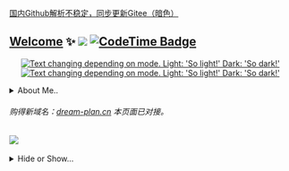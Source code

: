 [国内Github解析不稳定，同步更新Gitee（暗色）](https://dream-plan.cn/)
## [Welcome](https://dream-plan.cn/) ✨ <a href="https://icodeq.com"><img src="https://komarev.com/ghpvc/?username=zkeq&color=blueviolet&style=flat-square&label=Nice+To+Meet+U"></a> [![CodeTime Badge](https://img.shields.io/endpoint?style=social&color=222&url=https%3A%2F%2Fapi.codetime.dev%2Fshield%3Fid%3D24375%26project%3D%26in=0)](https://codetime.dev)

<a href="https://icodeq.com">
<p align="center">
 <picture>
  <source media="(prefers-color-scheme: dark)" srcset="https://github-profile-trophy.vercel.app/?username=zkeq&theme=algolia&row=2&column=3&no-frame=true" width="36.5%">
  <img alt="Text changing depending on mode. Light: 'So light!' Dark: 'So dark!'" src="https://github-profile-trophy.vercel.app/?username=zkeq&theme=flat&row=2&column=3&margin-w=1&margin-h=1" width="36.5%">
</picture>
 
 
 <picture>
  <source media="(prefers-color-scheme: dark)" srcset="https://stats.readme.icodeq.com/api?username=zkeq&show_icons=true&theme=radical&hide_border=true" width="61.7%">
  <img alt="Text changing depending on mode. Light: 'So light!' Dark: 'So dark!'" src="https://stats.readme.icodeq.com/api?username=zkeq&show_icons=true" width="61.7%">
</picture>
 
</p>
</a>

<details hide>
 <summary>About Me..</summary>

 <a href="https://icodeq.com">
<p align="center"> 
 
 
<picture>
  <source media="(prefers-color-scheme: dark)" srcset="https://github-readme-stats.vercel.app/api/wakatime?username=zkeq&show_icons=true&theme=algolia&hide_border=true&langs_count=12" width="34%">
  <img alt="Text changing depending on mode. Light: 'So light!' Dark: 'So dark!'" src="https://github-readme-stats.vercel.app/api/wakatime?username=zkeq&show_icons=true&langs_count=12" width="34%">
</picture>
 
 <picture>
  <source media="(prefers-color-scheme: dark)" srcset="https://raw.githubusercontent.com/zkeq/zkeq/refs/heads/master/Profile/article.svg" width="64.5%">
  <img alt="Text changing depending on mode. Light: 'So light!' Dark: 'So dark!'" src="https://raw.githubusercontent.com/zkeq/zkeq/refs/heads/master/Profile/article_light.svg" width="64.5%">
</picture>
 
</p>
</a>

</details>


###### 购得新域名：[dream-plan.cn](https://dream-plan.cn/)  本页面已对接。

<a href="https://dream-plan.cn"><img src="https://user-images.githubusercontent.com/62864752/155082301-d777c58f-d495-42d7-8dba-59ca844379e7.jpg"></a>

<details hide>
 <summary>Hide or Show...</summary>

<a href="https://icodeq.com">
 
   <picture>
  <source media="(prefers-color-scheme: dark)" srcset="https://github-readme-activity-graph.cyclic.app/graph?username=Zkeq&theme=react-dark&hide_title=true&hide_border=true&area=true">
  <img alt="Text changing depending on mode. Light: 'So light!' Dark: 'So dark!'" src="https://github-readme-activity-graph.cyclic.app/graph?username=Zkeq&theme=vue&hide_title=true&hide_border=false&area=true">
</picture>
 </a>
<!--START_SECTION:waka-->

```txt
From: 03 October 2025 - To: 10 October 2025

Total Time: 14 hrs 46 mins

TypeScript   6 hrs 30 mins   ██████████▓░░░░░░░░░░░░░░   42.81 %
JSON         4 hrs 1 min     ██████▓░░░░░░░░░░░░░░░░░░   26.42 %
Vue.js       1 hr 49 mins    ███░░░░░░░░░░░░░░░░░░░░░░   11.97 %
Python       54 mins         █▓░░░░░░░░░░░░░░░░░░░░░░░   06.01 %
Markdown     54 mins         █▒░░░░░░░░░░░░░░░░░░░░░░░   05.94 %
```

<!--END_SECTION:waka-->

 <details hide>
 <summary>Hide or Show...</summary>

### 北海道恋人

##### 歌手：[裘德](https://music.163.com/artist?id=12038239)

##### 所属专辑：[颁奖的时候我要缺席](https://music.163.com/album?id=84219953)

-------------------

![北海道恋人](https://user-images.githubusercontent.com/62864752/155082101-1d954bc2-bc4f-4baf-a0d1-fb85790972ee.jpg)

##### 作词 : 黑金雨

##### 作曲 : 裘德

##### 编曲：裘德

##### 制作人：裘德/佘曼妮/李思

##### 吉他：叶知

##### 录音：裘德

##### 和声编写：裘德

##### 和声：裘德

##### 混音师：啊鲤

##### 母带后期制作人：啊鲤

##### 日语校对：盖盖

##### 日语台词：残茶/青柠

##### 封面设计：iwillfafa

##### 封面拍摄：朴图图

##### Just have a taste of the wine we split

###### 泼洒的酒也浅尝一口吧

##### check if all escaped things were sweet

###### 是否逃逸的都是甜蜜的



##### We followed the path...of runaway stars

###### 沿着落跑的星轨我们去往

##### to lights, bright lights sadly shining

###### 悲伤闪烁的明灯



##### (Before) drinking up this bottle, shall we hold

###### 饮尽之前，仍紧握吧

##### Burning up these lights, partings unfold

###### 灯火燃尽，分离就要序幕



##### (Before) breaking up, shall we stay in hokkaido

###### 告别之前，就在北海道吧

##### freezing up the sentences I will be told

###### 我不愿听的句子，都冻结吧



##### May I warm the frost dwelling on your lips

###### 唇上的雪还许我温暖吗

##### check if all lost things were soft

###### 是否遗失的都是柔软的



##### Who's cleared the mists on the Mashu lake

###### 摩周湖的雾气被谁驱散了

##### We saw Antares sadly shining

###### 看见悲伤闪烁的心宿二



##### (Before) drinking up this bottle, shall we hold

###### 饮尽之前，仍紧握吧

##### Open up your eyes, partings unfold

###### 睁眼看见，分离就要序幕



##### (Before) breaking up, shall we stay in hokkaido

###### 告别之前，就在北海道吧

##### freezing up the sentences I will be told

###### 我不愿听的句子，都冻结吧



##### (Before) drinking up this bottle, shall we hold

###### 告别之前，就在北海道吧

##### Open up your eyes, partings unfold

###### 我不愿听的句子，都冻结吧



##### (Before) breaking up, shall we stay in hokkaido

###### 告别之前，就在北海道吧

##### freezing up the sentences I will be told

###### 我不愿听的句子，都冻结吧

##### (We were lovers..)

###### （我们曾是爱人啊）

<audio id="bgmMusic" src="http://music.163.com/song/media/outer/url?id=1405541519.mp3" preload="auto" type="audio/mp3" controls=""    ></audio>

--------------
--------------
--------------

### 想去海边

###### Want to go to the seaside .

##### 歌手：夏日入侵企画

##### 所属专辑：想去海边

-----------------------

![想去海边](https://user-images.githubusercontent.com/62864752/155082551-97866e98-6615-4de1-9086-815762e5ab59.jpg)

##### 作词 : 灰鸿啊

##### 作曲 : 灰鸿啊

##### 等一个自然而然的晴天

##### 我想要带你去海边

##### 去留住这个瞬间在来不及挽回之前

##### 其实不需要深刻的语言

##### 趁现在还有一点时间

##### 就当是最后一次

##### 再一次和我去冒险

##### 不经意划过发尾的指尖

##### 还有冰镇汽水的甜

##### 猜不到你给谁写

##### 带着海风的明信片

##### 哦可不可以再专心一点

##### 请你不要心不在焉

##### 黄昏夕阳还有愿望没实现

##### 能不能和你竭尽全力奔跑

##### 向着海平线

##### 余晖消逝之前都不算终点

##### 曾经的关于以后所有的幻想已经太遥远

##### 被我们丢在身后的时间

##### 不经意划过发尾的指尖

##### 还有冰镇汽水的甜

##### 猜不到你给谁写

##### 带着海风的明信片

##### 哦可不可以再专心一点

##### 请你不要心不在焉

##### 可我却舍不得去挽留你躲闪的双眼

##### 能不能和你竭尽全力奔跑

##### 向着海平线

##### 余晖消逝之前都不算终点

##### 曾经的关于以后所有的幻想已经太遥远

##### 被我们丢在身后的时间

##### 怎么再见

##### 能不能和你竭尽全力奔跑

##### 向着海平线

##### 余晖消逝之前都不算终点

##### 曾经的关于以后所有的幻想已经太遥远

##### 可记忆中的 你想要我 怎么说再见

##### 能不能和你竭尽全力奔跑

##### 向着海平线

##### 余晖消逝之前都不算终点

##### 那是我一直想要只带你去的海边

##### 让我们互相折磨的时间

##### 怎么再见

##### 等一个自然而然的晴天

##### 我想要带你去海边

##### 制作人：韦伟

##### 编曲：夏日入侵企画

##### 吉他：张天翼

##### 贝斯：张光亿

##### 鼓：吕品

##### 和声：张光亿

##### 监制：1991与她

##### 人声编辑：祝薇

##### 录音棚：野火春风声音工作室

##### 录音/混音：李越

##### 母带：Abby road studio(London)

##### 特别感谢：敦煌

<audio id="bgmMusic" src="http://music.163.com/song/media/outer/url?id=1413863166.mp3" preload="auto" type="audio/mp3" controls="" ></audio>

----------------------

-------------------

------------------

### 風情萬種

###### 风情万种

##### 歌手：[周星星](https://music.163.com/artist?id=12157330)

##### 所属专辑：[風情萬種](https://music.163.com/album?id=121535197)

-------------------

![風情萬種](https://user-images.githubusercontent.com/62864752/155082644-2f5a66d9-c284-4a6f-bbbb-6a0a7a498b12.jpg)

##### 作词 : 周星星

##### 作曲 : 周星星

##### 编曲：周星星

##### 录音：周星星

##### 混音/母带：周星星

##### 制作人：周星星

##### 吹海边的风

##### 弥漫在夜空

##### 这风情万种

##### 出现在我梦中

##### 想偷偷带走

##### 藏进我的枕头

##### 好温柔

##### 随着跳动

##### 别醒来

##### 梦里没有人主宰

##### 沉迷这光彩

##### 我多期待

##### 别盛开

##### 再美的花也衰败

##### 话言不由衷

##### 不需要谁能懂

##### 吹海边的风

##### 弥漫在夜空

##### 这风情万种

##### 出现在我梦中

##### 想偷偷带走

##### 藏进我的枕头

##### 好温柔

##### 我来过 也坠落

##### 我打破 那片沙漠

##### 我再痛 我也要说

##### 说再多也没有用

##### 想追赶着日落

##### 怕错过

##### 我划过那片星河里

##### 却只能照亮我自己

##### 别醒来

##### 梦里没有人主宰

##### 沉迷这光彩

##### 我多期待

##### 别盛开

##### 再美的花也衰败

##### 话言不由衷

##### 不需要谁能懂

##### 吹海边的风

##### 弥漫在夜空

##### 这风情万种

##### 出现在我梦中

##### 想偷偷带走

##### 藏进我的枕头

##### 好温柔

##### 推广：造音行动

##### 策划：周星星 蔡雨燕 乔安 张一淼

##### 出品发行：成都基洛特音乐

<audio id="bgmMusic" src="http://music.163.com/song/media/outer/url?id=1812937356.mp3" preload="auto" type="audio/mp3" controls="" ></audio>

----------------------

--------------

---------------

### 你有我

###### 电视剧《陪你一起长大》插曲

##### 歌手：[徐佳莹](https://music.163.com/artist?id=9940)

##### 所属专辑：[你有我](https://music.163.com/album?id=125701612)

---------------------

![你有我](https://user-images.githubusercontent.com/62864752/155082831-fcb691c4-9860-40b4-b039-a52acdb15a65.jpg)

##### 作词 : 马嵩惟/浅紫

##### 作曲 : Muna

##### 编曲 : Muna

##### 制作人 : 浅紫

##### 树梢围绕着风 云朵追随天空

##### 当我睡在你眼中

##### 你拉着我的手 时间忘了转动

##### 有种倔强的温柔

##### 嗯 在每一个分岔路口 当我一回头

##### 我就能看见你笑容

##### 放我肩头的双手

##### 有在乎的感受

##### 你的呼吸陪着我抚平了颤抖

##### 泪光后的彩虹

##### 还好你在左右

##### 轻声说你有我

##### 真的爱不用说 一个眼神就懂

##### 你在默默支持我

##### 谢谢 我的每次扑空 我的每次失落

##### 有人竟比我难过

##### 嗯 虽然黑夜总会降落 你说抬起头

##### 我永远做你的星空

##### 放我肩头的双手

##### 有在乎的感受

##### 你的笑声带领我忘记了忧愁

##### 全世界抛脑后

##### 只要你在左右

##### 轻声说你有我

##### 好幸福 彼此失去所有的时候

##### 还能牵起手 凝望微笑说 你有我

##### 我们在对方的眼中

##### 找到了另一个我

##### 我的被动全被你化成了感动

##### 有一天都老了

##### 在夕阳中

##### 亲爱的你有我

###### 配唱制作人 : 陈君豪

###### 录音师 : 叶育轩

###### 录音室 : BB Road Studio

###### 和声 : 徐佳莹

###### 混音师 : Frank Lee

###### 母带 : Frank Lee

###### 弦乐 : 国际首席爱乐乐团

###### 监制 : 浅紫

###### 封面 : 白汐（刘亚杰）

###### 歌曲版权：众匠（北京）文化传媒有限公司

<audio id="bgmMusic" src="http://music.163.com/song/media/outer/url?id=1835587570.mp3" preload="auto" type="audio/mp3" controls=""  ></audio>

--------------

--------------

-----------

### 爱就一个字

###### 爱就一个字

##### 歌手：[王赫野](https://music.163.com/artist?id=47091532)

##### 所属专辑：[爱就一个字（吉他版）](https://music.163.com/album?id=124351705)

----------------------

![爱就一个字](https://user-images.githubusercontent.com/62864752/155082919-34b6a81b-601b-4c1f-a410-d0783e473715.jpg)

###### 作词 : 陈家丽

###### 作曲 : Jean-Michel Ou

###### 原唱：张信哲

##### 拨开天空的乌云 像蓝丝绒一样美丽

##### 我为你翻山越岭 却无心看风景

##### 我想你 身不由己 每个念头有新的梦境

##### 但愿你 没忘记 我永远保护你

##### 不管风雨的打击全心全意

##### 两个人相互辉映 光芒胜过夜晚繁星

##### 我为你翻山越岭 却无心看风景

##### 我想你 鼓足勇气 凭爱情地图散播讯息

##### 但愿你 没忘记 我永远保护你

##### 从此不必再流浪找寻

##### 爱就一个字 我只说一次

##### 你知道我只会用行动表示

##### 烟花太放肆 守住了坚持

##### 看我为你孤注一掷

##### 爱就一个字 我只说一次

##### 恐怕听见的人勾起了相思

##### 热闹的城市 搜索你的影子

##### 让你幸福我愿意试

##### 两个人相互辉映 光芒胜过夜晚繁星

##### 我为你翻山越岭 却无心看风景

##### 我想你 身不由己 凭爱情地图散播讯息

##### 但愿你 没忘记 我永远保护你

##### 从此不必再流浪找寻

##### 爱就一个字 我只说一次

##### 你知道我只会用行动表示

##### 烟花太放肆 守住了坚持

##### 看我为你孤注一掷

##### 爱就一个字 我只说一次

##### 恐怕听见的人勾起了相思

##### 热闹的城市 搜索你的影子

##### 让你幸福我愿意试 喔

##### 爱就一个字 我只说一次

##### 你知道我只会用行动表示

##### 烟花太放肆 守住了坚持

##### 看我为你孤注一掷

##### 爱就一个字 我只说一次

##### 恐怕听见的人勾起了相思

##### 热闹的城市 搜索你的名字

##### 让你幸福是我一生在乎的事

###### 吉他：王宝新

###### 混音：姜大珂

###### 企划：王暴雨

###### 艺人统筹：高赫阳

###### 统筹：丁柏昕/郭凯翌

###### 出品人：谢奇笛

###### 本歌曲来自〖飓风计划〗

###### 网易飓风工作室x青云Lab

###### 10亿现金激励，千亿流量扶持！

###### 业务联系：jf399@vip.163.com

<audio id="bgmMusic" src="http://music.163.com/song/media/outer/url?id=1828026086.mp3" preload="auto" type="audio/mp3" controls=""  ></audio>

-----------------------

--------------

----------

### Love Story 

###### (Taylor's Version) (Elvira Remix)

##### 歌手：[Taylor Swift](https://music.163.com/artist?id=44266) / [Elvira](https://music.163.com/artist?id=32799045)

##### 所属专辑：[Love Story (Taylor's Version) (Elvira Remix)](https://music.163.com/album?id=125182789)

---------------------

![Love Story](https://user-images.githubusercontent.com/62864752/155082988-bfab9ad2-e850-4a99-9ec2-dc10fd5439b8.jpg)

##### 作词 : Taylor Swift

##### 作曲 : Taylor Swift

##### We were both young when I first saw you.

###### 当我初次遇见你 我们正值青春

##### I close my eyes and the flashback starts:

###### 我轻闭双眸 脑海中回忆开始浮现

##### I'm standing there

###### 我站在阳台上

##### On a balcony in summer air.

###### 感受夏季的风吹拂

##### See the lights, see the party, the ball gowns,

###### 视野里 灯光闪烁 舞会上人们身着礼服

##### See you make your way through the crowd,

###### 望见你从熙攘人群穿过来

##### And say, "Hello."

###### 和我打招呼

##### Little did I know...

###### 对此 我唯独知道

##### That you were Romeo, you were throwing pebbles

###### 你就是罗密欧 那朝我窗畔抛掷小石子的人

##### And my daddy said, "Stay away from Juliet."

###### 可我的父亲却说 离朱丽叶远点

##### And I was crying on the staircase

###### 我便独坐在楼梯口 黯然抽泣

##### Begging you, "Please don't go."

###### 我祈求你 不要离我而去

##### And I said,

###### 并说道

##### "Romeo, take me somewhere we can be alone.

###### 罗密欧 请带我前往唯属于你我二人的地方

##### I'll be waiting. All there's left to do is run.

###### 我愿一直等待下去 剩下要做的 只有同你一起逃离

##### You'll be the prince and I'll be the princess.

###### 你和我也将成为王子与公主那样

##### It's a love story. Baby, just say 'Yes'."

###### 这便是我们的爱情故事 亲爱的 只需答应我便好

##### So, I sneak out to the garden to see you.

###### 所以我蹑手蹑脚 溜进花园见你

##### We keep quiet 'cause we're dead if they knew.

###### 我们言行静悄 因为一旦被他们发现 我们就完蛋了

##### So, close your eyes,

###### 所以 轻闭你的双眸

##### Escape this town for a little while.

###### 暂且义无反顾地逃离这座小城镇

##### Oh, oh.

##### 'Cause you were Romeo. I was a scarlet letter.

###### 因为你就是罗密欧 我就是红字中的女主 和你的感情不被认同

##### And my daddy said, "Stay away from Juliet."

###### 可我的父亲却说 离朱丽叶远点

##### But you were everything to me.

###### 但你却是我人生的全部

##### I was begging you, "Please don't go!"

###### 我祈求你 不要离我而去

##### And I said,

###### 并说道

##### "Romeo, take me somewhere we can be alone.

###### 罗密欧 请带我前往唯属于你我二人的地方

##### I'll be waiting. All there's left to do is run.

###### 我愿一直等待下去 剩下要做的 只有同你一起逃离

##### You'll be the prince and I'll be the princess.

###### 你和我也将成为王子与公主那样

##### It's a love story. Baby, just say 'Yes'.

###### 这便是我们的爱情故事 亲爱的 只需答应我便好

##### Romeo, save me. They're trying to tell me how to feel.

罗密欧 请将我救赎 他们竭尽全力 企图将我思维控制

##### This love is difficult but it's real.

###### 这份爱如此艰苦难熬 但却那般真情实感

##### Don't be afraid. We'll make it out of this mess.

###### 我们无需畏惧 你我将冲破反对声的桎梏

##### It's a love story. Baby, just say 'Yes'."

###### 这便是我们的爱情故事 亲爱的 只需答应我便好

##### Oh, oh, oh.

##### I got tired of waiting,

###### 我已厌倦了等待

##### Wondering if you were ever coming around.

###### 遐思着 你是否还会如约而来

##### My faith in you was fading,

###### 我对你爱的执念逐渐消散

##### When I met you on the outskirts of town.

###### 当我在城外郊区同你相遇之时

##### And I said,

###### 我说道

##### "Romeo, save me. I've been feeling so alone.

###### 罗密欧 请将我解救吧 我如此孤单落寞

##### I keep waiting for you, but you never come.

###### 我苦苦等待你多时 可你却从未来过

##### Is this in my head? I don't know what to think."

###### 我脑海混乱 不知所措

##### He knelt to the ground and pulled out a ring and said,

###### 他单膝跪地 取出戒指 虔诚说道

##### "Marry me, Juliet. You'll never have to be alone

###### 朱丽叶 请嫁给我吧 你将永不孤独

##### I love you, and that's all I really know.

###### 我唯独知道 自己深爱的是你

##### I talked to your dad. Go pick out a white dress.

###### 我和你的父亲谈过了 快去挑选件白色婚纱吧

##### It's a love story. Baby, just say 'Yes'."

###### 这便是我们的爱情故事 亲爱的 只需答应我便好

##### Oh, oh, oh, oh, oh, oh.

##### 'Cause we were both young when I first saw you.

###### 因为 当我初次遇见你 我们正值青春

<audio id="bgmMusic" src="http://music.163.com/song/media/outer/url?id=1832563168.mp3" preload="auto" type="audio/mp3" controls=""  ></audio>

--------------

-------------

------------------------

### 溯

###### Reverse (Live)

##### 歌手：[CORSAK胡梦周](https://music.163.com/artist?id=28083351)

##### 所属专辑：[我们的乐队 第1期](https://music.163.com/album?id=86495711)

---------------------------

![溯](https://user-images.githubusercontent.com/62864752/155083144-382674dd-ec15-4b47-951d-c1ce7e4bb85c.png)

##### 作词 : CORSAK胡梦周

##### 作曲 : CORSAK胡梦周

##### 编曲：Corsak

##### 混音：林梦洋

##### 总想要透过你眼睛

##### 去找寻最原始的野性

##### 没想到最后却闯进

##### 一整座

##### 森林的宁静

##### 你呼吸

##### 蓝丝绒包裹身体

##### 和海洋的哼鸣

##### 我永远不愿醒

##### 我可以

##### 躲进你的身体

##### 进入温暖的你

##### 躲进你的身体

##### 进入温暖的你

##### 总想要透过你眼睛

##### 去找寻水仙的倒影

##### 没想到最后却目睹

##### 一整个

##### 宇宙的繁星

##### 这一秒

##### 只想在爱里沉溺

##### 这世界是块冰

##### 就让她是块冰

##### 我可以

##### 躲进你的身体

##### 进入温暖的你

##### 躲进你的身体

##### 躲进你的身体

##### 进入温暖的你

##### 躲进你的身体

##### 进入温暖的你

<audio id="bgmMusic" src="http://music.163.com/song/media/outer/url?id=1430850573.mp3" preload="auto" type="audio/mp3" controls=""  ></audio>


-----------------

-------------

-----------


### 라일락 

###### LILAC

##### 歌手：IU

##### 所属专辑：IU 5th Album 'LILAC'

###### 当前视频清晰度：1080P [HD]

<video width="100%" height="100%" controls="">
    <source src="https://media.onmicrosoft.cn/iu2.mp4" type="video/mp4" />
</video>

-------------------------------------

![LILAC](https://user-images.githubusercontent.com/62864752/155083286-cc2700f0-ef80-4a2f-9f07-552d8d955780.jpg)

##### 作词 : IU

##### 作曲 : 임수호, Dr.JO, 웅킴, N!ko

##### 나리는 꽃가루에 눈이 따끔해 (아야)

###### 纷飞的花粉迷眼（啊呀）

##### 눈물이 고여도 꾹 참을래

###### 泪水涌出也要忍住

##### 내 마음 한켠 비밀스런 오르골에 넣어두고서

###### 将我心放在秘密的八音盒中

##### 영원히 되감을 순간이니까

###### 因为这是要永远倒带的瞬间

##### 우리 둘의 마지막 페이지를 잘 부탁해

###### 我们俩的最后一页拜托你了

##### 어느 작별이 이보다 완벽할까

###### 哪一个离别会比这要更完美呢

##### Love me only till this spring

##### Love me only till this spring

##### 오 라일락 꽃이 지는 날 good bye

###### 哦 丁香花落的日子 good bye

##### 이런 결말이 어울려

###### 与这落幕相衬

##### 안녕 꽃잎 같은 안녕

###### 再见 如花瓣一般的再见

##### 하이얀 우리 봄날의 climax

###### 我们雪白春日的climax

##### 아 얼마나 기쁜 일이야

###### 啊 多么快乐的事啊

##### Ooh ooh

###### Ooh ooh

##### Love me only till this spring

###### Love me only till this spring

##### 봄바람처럼

###### 如春风

##### Ooh ooh

###### Ooh ooh

##### Love me only till this spring

###### Love me only till this spring

##### 봄바람처럼

###### 如春风

##### 기분이 달아 콧노래 부르네 (랄라)

###### 心情转换 哼起歌来（不同）

##### 입꼬리는 살짝 올린 채

###### 嘴角微微上扬

##### 어쩜 이렇게 하늘은 더 바람은 또 완벽한 건지

###### 天空怎么如此高 甚至风也这样完美

##### 오늘따라 내 모습 맘에 들어

###### 尤其满意今日我的模样

##### 처음 만난 그날처럼 예쁘다고 말해줄래

###### 就像初见那般 能称赞一句我的美丽吗

##### 어느 이별이 이토록 달콤할까

###### 哪一个离别会这样甜蜜呢

##### Love resembles misty dream

###### Love resembles misty dream

##### 오 라일락 꽃이 지는 날 good bye

###### 哦 丁香花落的日子 good bye

##### 이런 결말이 어울려

###### 与这落幕相衬

##### 안녕 꽃잎 같은 안녕

###### 再见 如花瓣一般的再见

##### 하이얀 우리 봄날의 climax

###### 我们雪白春日的climax

##### 아 얼마나 기쁜 일이야

###### 啊 多么快乐的事啊

##### Ooh ooh

###### Ooh ooh

##### Love resembles misty dream

###### Love resembles misty dream

##### 뜬구름처럼

###### 如浮云

##### Ooh ooh

###### Ooh ooh

##### Love resembles misty dream

###### Love resembles misty dream

##### 뜬구름처럼

###### 如浮云

##### 너도 언젠가 날 잊게 될까

###### 你也会在某天将我遗忘吧

##### 지금 표정과 오늘의 향기도

###### 连同现在的表情和今天的香气

##### 단잠 사이에 스쳐간

###### 就如短眠中消散的

##### 봄날의 꿈처럼

###### 春日的梦

##### 오 라일락 꽃이 지는 날 good bye

###### 哦 丁香花落的日子 good bye

##### 너의 대답이 날 울려

###### 你的回答让我哭泣

##### 안녕 약속 같은 안녕

###### 再见 如约定一般的再见

##### 하이얀 우리 봄날에 climax

###### 我们雪白春日的climax

##### 아 얼마나 기쁜 일이야

###### 啊 多么快乐的事啊

##### Ooh ooh

###### Ooh ooh

##### Love me only until this spring

###### Love me only untill this spring

##### 봄바람처럼

###### 如春风

##### Ooh ooh

###### Ooh ooh

##### Love me only until this spring

###### Love me only untill this spring

##### 봄바람처럼

###### 如春风

##### Ooh ooh

###### Ooh ooh

##### Love resembles misty dream

###### Love resembles misty dream

##### 뜬구름처럼

###### 如浮云

##### Ooh ooh

###### Ooh ooh

##### Love resembles misty dream

###### Love resembles misty dream

##### 뜬구름처럼

###### 如浮云

-----------------

### live版

###### 当前视频清晰度：1080P [HD]

<video width="100%" height="100%" controls="">
    <source src="https://media.onmicrosoft.cn/iu.mp4" type="video/mp4" />
</video>


--------------


<video width="100%" height="100%" controls="">
    <source src="https://media.onmicrosoft.cn/%E8%87%B3%E6%AD%A4.mp4" type="video/mp4" />
</video>


### 至此

###### 动漫《我是江小白》第二季片尾曲

##### 歌手：[房东的猫](https://music.163.com/artist?id=1050282)

##### 所属专辑：[至此](https://music.163.com/album?id=74150847)

------------------------

![至此](https://user-images.githubusercontent.com/62864752/155083361-7925a032-0091-4db5-9721-51311b91ffdb.jpg)

##### 作词 : 少年佩/镜千

##### 作曲 : 少年佩

##### 制作人：黎偌天

##### 编曲：黎偌天

##### 监制：李纤橙

##### 弦乐编写：胡静成

##### 弦乐：国际首席爱乐乐团

##### 混音：王晨雨

##### 你说青春 应该是什么模样

##### 是被涂鸦过 四 季 的小巷

##### 是屋顶啤酒 罐里的幻想

##### 还是转角路 灯下 背影的拉长

##### 没结局的回忆

##### 在失去后圆满

##### 是那些说来也无憾的遗憾

##### 给了我 抵抗世 界 的臂弯

##### 我们都要向过去告别了

##### 答应我 你一定要快乐

##### 未来的某时某刻

##### 我们一定会在某地相遇的

##### 你说青春 应该是什么模样

##### 是被锁在抽屉里的远方

##### 是躲单车后 座上的霞光

##### 还是擦肩天桥上 突然的回望

##### 其实人生至此

##### 岁月磨平心事

##### 有些回忆会被珍藏着

##### 有些曲折我会忘了

##### 我们都要向过去告别了

##### 答应我 你一定要快乐

##### 未来的某时某刻

##### 我们一定会在某地相遇的

##### 我们都要向曾经挥手了

##### 答应我 别再回头看了

##### 青春这只手表 时针分针 慢慢跑

##### 跑到终点 那时美好的我们 再会了

<audio id="bgmMusic" src="http://music.163.com/song/media/outer/url?id=1321392596.mp3" preload="auto" type="audio/mp3" controls=""></audio>

----------------

--------------

----------

### 由于时间与地域的关系

###### Next time

##### 歌手：[房东的猫](https://music.163.com/artist?id=1050282)

##### 所属专辑：[这是你想要的生活吗](https://music.163.com/album?id=88183489) - (Isn't it perfect)

---------------------

![由于时间与地域的关系](https://user-images.githubusercontent.com/62864752/155083406-12ef1af6-5aea-4962-a734-01daa18d5b1e.jpg)

##### 作词 : 少年佩/红鼻子小黑/李纤橙

##### 作曲 : 少年佩

##### 你说由于时间与地域的关系

##### 我们 再见不会超过三十次

##### 未来的事我哪里 得知

##### 只是这数字 带给我心事

##### 如果再见 只有 三十次

##### 你想去世界的哪些地址

##### 倒数 计时

##### 怎样相见 才能更有意思

##### 第一次 一定要最浪漫的开始

##### 因我 知你 最看重仪式

##### 第二次 要去探究 什么未知

##### 别害怕 试一试

##### 你说由于时间与地域的 关系

##### 我们 再见不会超过三十次

##### 尚未发生的许多故事

##### 是我今后生涯的 独立分支

##### 第七次 会不会去无人灯塔

##### 学海浪拥抱连绵的细沙

##### 下一次 你带着我奔跑吗

##### 踏着风往前走吧

##### 你说由于时间与地域的关系

##### 我们再见不会超过三十次

##### 倒数 计时

##### 怎样相见 才能更有意思

##### 制作人/编曲/配唱制作人：樊哲忠

##### 监制：李纤橙

##### 和声：少年佩

##### 手风琴：黄婕

##### 小提琴：蔡曜宇

##### 大提琴：刘涵

##### 小提琴录音：单为明@Lights Up Studio

##### 小提琴录音助理：于世政

##### 大提琴录音：陈祺龙@112F Recording Studio

##### 人声录音：陈志翔@Lights Up Studio

##### 混音：赵靖BIG.J @ SBMS Beijing

##### 出品：青柴文化

<audio id="bgmMusic" src="http://music.163.com/song/media/outer/url?id=1382534033.mp3" preload="auto" type="audio/mp3" controls=""></audio>


--------------------
--------------------
--------------------

### 17

###### 网剧《极限17》主题曲

##### 歌手：[毛不易](https://music.163.com/artist?id=12138269)

##### 所属专辑：[极限17 影视原声专辑](https://music.163.com/album?id=80917535)
--------------

![17](https://user-images.githubusercontent.com/62864752/155083519-73aeb3eb-b71e-4214-8f69-185971f0a836.jpg)

##### 作词 : 代岳东

##### 作曲 : 欧中建

##### 编曲：游政豪

##### 编曲制作人：张简君伟

##### 为我心中 开一扇窗

##### 是谁让我心安 不再慌乱

##### 如果说成长 未经患难

##### 爱的重量 也变得简单

##### 摇摇晃晃 梦想和牵绊

##### 迎着风生长 开了花

##### 跌跌撞撞 就算没翅膀

##### 也挥着双手 多勇敢

##### 感谢吃过的苦 受过的伤

##### 让回忆更难忘

##### 青春有快乐 也有心酸

##### 才是最好的模样

##### 流过的泪 说过的谎

##### 能否笑着原谅

##### 回望一路上 人来人往

##### 最怀念一起的时光

##### 摇摇晃晃 梦想和牵绊

##### 迎着风生长 开了花

##### 跌跌撞撞 就算没翅膀

##### 也挥着双手 多勇敢

##### 感谢吃过的苦 受过的伤

##### 让回忆更难忘

##### 青春有快乐 也有心酸

##### 才是最好的模样

##### 流过的泪 说过的谎

##### 能否笑着原谅

##### 回望一路上 人来人往

##### 最怀念一起的时光

##### 满天都是小星星

##### 闪闪放光明

##### 好像微笑的眼睛

##### 看着我和你

##### 星星数也数不清

##### 代表我的心

##### 星星闪闪亮晶晶

##### 满满的爱都给你

##### 感谢吃过的苦 受过的伤

##### 让回忆更难忘

##### 青春有快乐 也有心酸

##### 才是最好的模样

##### 流过的泪 说过的谎

##### 能否笑着原谅

##### 回望一路上 人来人往

##### 最怀念一起的时光

##### 回望一路上 人来人往

##### 最怀念一起的时光

##### 制作人：倪毅 刘鑫磊

##### 和声：张恋歌 Hurricane

##### 配唱：欧中建 刘鑫磊

##### 吉他：Juno

##### 口琴：田肃肃

##### 弦乐：中国爱乐乐团@李朋

##### 录音师：翟行

##### 录音棚： Kong studio

##### 音频剪辑：刘鑫磊 甄诚 欧中建

##### 混音&母带处理：刘鑫磊

##### 采样歌曲名称OT：《数星星》

##### 采样词/曲作者OA、OC:谢欣芷 李宗翰

##### 采样著作权人OP：六月十五音乐有限公司

##### 采样代理权人SP：风潮音乐经纪股份有限公司

##### 出品方:哇唧唧哇娱乐(天津)有限公司

##### 版权方:哇唧唧哇娱乐(天津)有限公司

<audio id="bgmMusic" src="https://media.onmicrosoft.cn/17.mp3" preload="auto" type="audio/mp3"  controls=""></audio>

### 时光，一如既往

<video width="100%" height="100%" controls="">
    <source src="https://media.onmicrosoft.cn/%E6%97%B6%E5%85%89%EF%BC%8C%E4%B8%80%E5%A6%82%E6%97%A2%E5%BE%80.mp4" type="video/mp4" />
</video>

### 这是你想要的生活吗

<video width="100%" height="100%" controls="">
    <source src="https://media.onmicrosoft.cn/%E8%BF%99%E6%98%AF%E4%BD%A0%E6%83%B3%E8%A6%81%E7%9A%84%E7%94%9F%E6%B4%BB%E5%90%97-Live%E7%89%88.mp4" type="video/mp4" />
</video>

#### 云村听歌会

<video width="100%" height="100%" controls="">
    <source src="https://media.onmicrosoft.cn/%E8%BF%99%E6%98%AF%E4%BD%A0%E6%83%B3%E8%A6%81%E7%9A%84%E7%94%9F%E6%B4%BB%E5%90%97.mp4" type="video/mp4" />
</video>

----------------------------

### 时光，一如既往

###### 时光，一如既往

##### 歌手：[房东的猫](https://music.163.com/artist?id=1050282)

##### 所属专辑：[时光，一如既往](https://music.163.com/album?id=123395080)

--------------------------

![时光，一如既往](https://user-images.githubusercontent.com/62864752/155083594-b8bf3e7f-2985-4c0f-9a87-adba08c26fd8.jpg)

##### 作词 : 镜千

##### 作曲 : 少年佩

##### 制作人：宋涛

##### 匆匆走过 拐角的街道

##### 何时丢了热闹

##### 明明习惯 地铁的熙攘

##### 却晚点停靠

##### 下个春天 可能会迟到

##### 但绝不会出逃

##### 回家的路 或许有点绕

##### 但一定能走到

##### 我知道 最难熬的告别

##### 是彼此不能 拥抱

##### 最勇敢的逆行

##### 往往要背对 人潮

##### 长夜后 最如常的破晓

##### 一定会赴约 刚好

##### 最向往的时光

##### 是一如既往 就好

##### 默默望着 城市的灯光

##### 随着心事打烊

##### 静静等着 窗外的树梢

##### 长出了喧嚣

##### 我知道 最难熬的告别

##### 是彼此不能 拥抱

##### 最勇敢的逆行

##### 往往要背对 人潮

##### 长夜后 最如常的破晓

##### 一定会赴约 刚好

##### 最向往的时光

##### 是一如既往 就好

##### 我知道 最难熬的告别

##### 是彼此不能 拥抱

##### 最勇敢的逆行

##### 往往要背对 人潮

##### 长夜后 最如常的破晓

##### 一定会赴约 刚好

##### 最向往的时光

##### 是一如既往 就好

##### 最简单的问好

##### 是别来无恙 就好

##### 编曲：宋涛

##### 和声：少年佩

##### 监制：李纤橙

##### 制作统筹：姜铄波/OneCandy

##### 吉他：薛峰

##### 贝斯：韩阳

##### 鼓：武勇恒（贝贝）

##### 乐器录音师：王辰

##### 录音助理：孙炜祁

##### 录音室：ShiCong Fatnunu Studio

##### 弦乐：国际首席爱乐乐团

##### 弦乐监制：李朋

##### 人声录音师：韦代立

##### 人声录音室：杭州AS_5.1_Studio

##### 混音&母带工程师：王辰

##### 企划文案：镜千

##### 出品公司：武汉东湖音乐文化发展有限公司

<audio id="bgmMusic" src="http://music.163.com/song/media/outer/url?id=1822256814.mp3" preload="auto" type="audio/mp3"  controls=""></audio>

----------

-----------------

-----------
### Distance

###### Intro

##### 歌手：[房东的猫](https://music.163.com/artist?id=1050282)

##### 所属专辑：[这是你想要的生活吗](https://music.163.com/album?id=88183489) - (Isn't it perfect)

------------

![Distance](https://user-images.githubusercontent.com/62864752/155083646-a979b4c8-4309-4133-81d7-357bdd8735b4.jpg)

###### 作曲 : 少年佩

###### 制作人：维诘

###### 编曲/钢琴：杜康

###### 手风琴：黄婕

###### 声音采样：少年佩/红鼻子小黑

###### 监制：李纤橙

###### 发行：青柴文化

<audio id="bgmMusic" src="http://music.163.com/song/media/outer/url?id=1441443016.mp3" preload="auto" type="audio/mp3" controls=""></audio>

-------------------

--------------

-------------------

### ![icon2](https://user-images.githubusercontent.com/62864752/155084342-df71f6ba-6e6f-4b13-8e2d-b8ecb236160d.png)你是我为数不多的骄傲

###### 官方现场MV 新年快乐

---------------------------------

<video width="100%" height="100%" controls="">
    <source src="https://media.onmicrosoft.cn/%E4%BD%A0%E6%98%AF%E6%88%91%E4%B8%BA%E6%95%B0%E4%B8%8D%E5%A4%9A%E7%9A%84%E9%AA%84%E5%82%B2.mp4" type="video/mp4" />
</video>

----------------------------

-----------------

-------------

### 是初恋是心动是你

###### 哈弗「初恋」心动主题曲

##### 歌手：[房东的猫](https://music.163.com/artist?id=1050282)

##### 所属专辑：[是初恋是心动是你](https://music.163.com/album?id=120328585) - (哈弗「初恋」心动主题曲)

-------------------

![是初恋是心动是你](https://user-images.githubusercontent.com/62864752/155083786-418edb79-51a1-4dc3-ab83-d96ee9c5a31b.jpg)

##### 作词 : 唐恬

##### 作曲 : 少年佩

##### 制作人:韦伟

##### 编曲:韦伟

##### 和声：少年佩@房东的猫

##### 监制:李纤橙

##### 制作统筹:OneCandy

##### 吉他:谢星

##### 贝斯:王溪

##### 鼓:伍晓东

##### 键盘:韦伟

##### 阳光描绘 树叶的剪影

##### 车窗外的风 是晴朗的邀请

##### 一车二人三餐四季

##### 所有未遇见的风景 像初恋般动心

##### 步履不停 眼眸里有星

##### 我喜欢你像 爱上一场远行

##### 一车二人三餐四季

##### 勇敢去往大大的天地 落笔小小的点滴

##### 喜欢去追风 无所谓目的地

##### 喜欢把故事 都捉到镜头里

##### 喜欢你识别我表情 和怦然心动的瞬息

##### 喜欢正年轻 像兽类的眼睛

##### 喜欢以好奇 演一出好戏

##### 喜欢去品尝悲喜 有放手去爱的勇气

##### 假如美好拥有前提

##### 是初恋是心动是你

##### 假如美好可以具体

##### 是初恋是心动是你

##### 喜欢去追风 无所谓目的地

##### 喜欢把故事 都捉到镜头里

##### 喜欢你识别我表情 和怦然心动的瞬息

##### 喜欢正年轻 像兽类的眼睛

##### 喜欢以好奇 演一出好戏

##### 喜欢去品尝悲喜 有放手去爱的勇气

##### 乐器录音：李越/祝薇

##### 人声&音频编辑：祝薇

##### 混音&母带：李越

##### 乐器录音棚：野火春风工作室

##### 配唱制作人：何文锐@光合声

##### 人声录音棚：杭州网易放刺电音制作学院录音棚

##### 录音师：段志明 Corey

<audio id="bgmMusic" src="http://music.163.com/song/media/outer/url?id=1803629106.mp3" preload="auto" type="audio/mp3" controls=""></audio>

</details>

</details>
